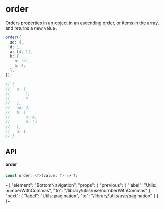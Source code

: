 
# order

Orders properties in an object in an ascending order, or items in the array, and returns a new value.

```ts
order({
  ad: 4,
  d: 1,
  a: [4, 1],
  b: {
    b: 'a',
    a: 4,
  },
});

// {
//   a: [
//       1,
//       4
//   ],
//   ad: 4,
//   b: {
//       a: 4,
//       b: 'a'
//   },
//   d: 1
// }
```

## API

#### order

```ts
const order: <T>(value: T) => T;
```


~{
  "element": "BottomNavigation",
  "props": {
    "previous": {
      "label": "Utils: numberWithCommas",
      "to": "/library/utils/use/numberWithCommas"
    },
    "next": {
      "label": "Utils: pagination",
      "to": "/library/utils/use/pagination"
    }
  }
}~
